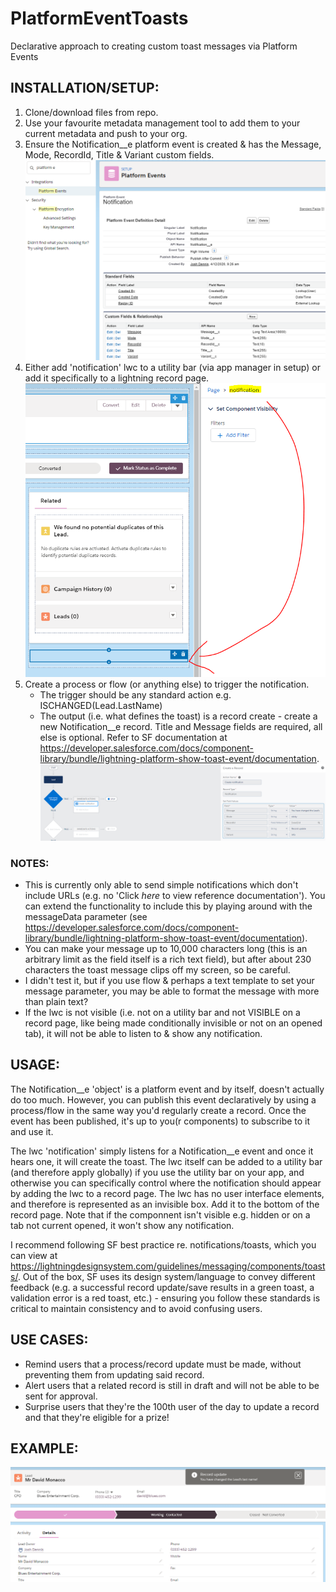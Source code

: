 # PlatformEventToasts
Declarative approach to creating custom toast messages via Platform Events

## INSTALLATION/SETUP:
1. Clone/download files from repo.
2. Use your favourite metadata management tool to add them to your current metadata and push to your org.
3. Ensure the Notification__e platform event is created & has the Message, Mode, RecordId, Title & Variant custom fields.
![1](./images/PE%20config.PNG)
4. Either add 'notification' lwc to a utility bar (via app manager in setup) or add it specifically to a lightning record page.
![2](./images/flexipage%20config.PNG)
5. Create a process or flow (or anything else) to trigger the notification.
    - The trigger should be any standard action e.g. ISCHANGED(Lead.LastName)
    - The output (i.e. what defines the toast) is a record create - create a new Notification__e record. Title and Message fields are required, all else is optional. Refer to SF documentation at https://developer.salesforce.com/docs/component-library/bundle/lightning-platform-show-toast-event/documentation.
    ![3](./images/process%20config.PNG)

### NOTES:
- This is currently only able to send simple notifications which don't include URLs (e.g. no 'Click _here_ to view reference documentation'). You can extend the functionality to include this by playing around with the messageData parameter (see https://developer.salesforce.com/docs/component-library/bundle/lightning-platform-show-toast-event/documentation).
- You can make your message up to 10,000 characters long (this is an arbitrary limit as the field itself is a rich text field), but after about 230 characters the toast message clips off my screen, so be careful.
- I didn't test it, but if you use flow & perhaps a text template to set your message parameter, you may be able to format the message with more than plain text?
- If the lwc is not visible (i.e. not on a utility bar and not VISIBLE on a record page, like being made conditionally invisible or not on an opened tab), it will not be able to listen to & show any notification.

## USAGE:
The Notification__e 'object' is a platform event and by itself, doesn't actually do too much. However, you can publish this event declaratively by using a process/flow in the same way you'd regularly create a record. Once the event has been published, it's up to you(r components) to subscribe to it and use it.

The lwc 'notification' simply listens for a Notification__e event and once it hears one, it will create the toast. The lwc itself can be added to a utility bar (and therefore apply globally) if you use the utility bar on your app, and otherwise you can specifically control where the notification should appear by adding the lwc to a record page. The lwc has no user interface elements, and therefore is represented as an invisible box. Add it to the bottom of the record page. Note that if the componnent isn't visible e.g. hidden or on a tab not current opened, it won't show any notification.

I recommend following SF best practice re. notifications/toasts, which you can view at https://lightningdesignsystem.com/guidelines/messaging/components/toasts/. Out of the box, SF uses its design system/language to convey different feedback (e.g. a successful record update/save results in a green toast, a validation error is a red toast, etc.) - ensuring you follow these standards is critical to maintain consistency and to avoid confusing users.

## USE CASES:
- Remind users that a process/record update must be made, without preventing them from updating said record.
- Alert users that a related record is still in draft and will not be able to be sent for approval.
- Surprise users that they're the 100th user of the day to update a record and that they're eligible for a prize!

## EXAMPLE:
![image4](./images/result.PNG)
